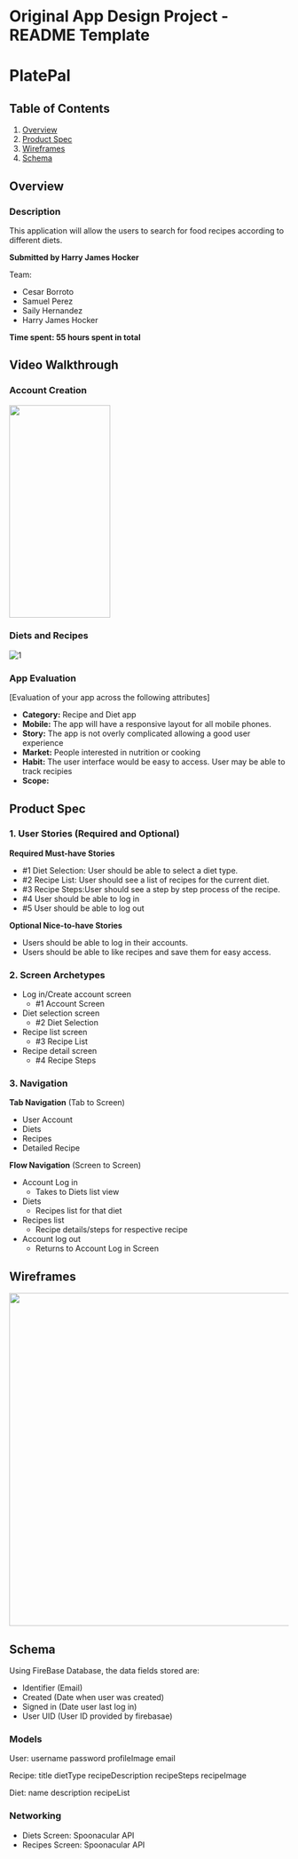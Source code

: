 Original App Design Project - README Template
===

# PlatePal

## Table of Contents
1. [Overview](#Overview)
1. [Product Spec](#Product-Spec)
1. [Wireframes](#Wireframes)
2. [Schema](#Schema)

## Overview
### Description
This application will allow the users to search for food recipes according to different diets.

**Submitted by Harry James Hocker**

Team:
* Cesar Borroto
* Samuel Perez
* Saily Hernandez
* Harry James Hocker

**Time spent: 55 hours spent in total**

## Video Walkthrough
### Account Creation
<img src="https://user-images.githubusercontent.com/62515928/232084076-660a7e85-65d4-4e0e-b50e-0475eab3d637.gif" width="182" height="383"/>

### Diets and Recipes
![1](https://user-images.githubusercontent.com/62515928/232083909-7c79256f-2fcf-4040-8d9f-5fac7546f117.gif)





### App Evaluation
[Evaluation of your app across the following attributes]
- **Category:** Recipe and Diet app
- **Mobile:** The app will have a responsive layout for all mobile phones.
- **Story:** The app is not overly complicated allowing a good user experience
- **Market:** People interested in nutrition or cooking
- **Habit:** The user interface would be easy to access. User may be able to track recipies
- **Scope:** 

## Product Spec

### 1. User Stories (Required and Optional)

**Required Must-have Stories**

* #1 Diet Selection: User should be able to select a diet type.
* #2 Recipe List: User should see a list of recipes for the current diet.
* #3 Recipe Steps:User should see a step by step process of the recipe.
* #4 User should be able to log in
* #5 User should be able to log out

**Optional Nice-to-have Stories**

* Users should be able to log in their accounts.
* Users should be able to like recipes and save them for easy access.

### 2. Screen Archetypes
* Log in/Create account screen
   * #1 Account Screen
* Diet selection screen
   * #2 Diet Selection
* Recipe list screen
   * #3 Recipe List
* Recipe detail screen
   * #4 Recipe Steps

### 3. Navigation

**Tab Navigation** (Tab to Screen)

* User Account
* Diets 
* Recipes
* Detailed Recipe

**Flow Navigation** (Screen to Screen)

* Account Log in 
   * Takes to Diets list view
* Diets 
   * Recipes list for that diet
* Recipes list
   * Recipe details/steps for respective recipe
* Account log out
   * Returns to Account Log in Screen

## Wireframes
<img src="https://i.imgur.com/99pPXe4.jpeg" width=600>

## Schema 
Using FireBase Database, the data fields stored are:
- Identifier (Email)
- Created (Date when user was created)
- Signed in (Date user last log in)
- User UID (User ID provided by firebasae)

### Models
User:
username
password
profileImage
email

Recipe:
title
dietType
recipeDescription
recipeSteps
recipeImage

Diet:
name
description
recipeList

### Networking
- Diets Screen: Spoonacular API
- Recipes Screen: Spoonacular API
